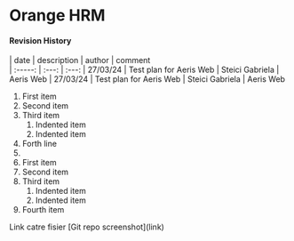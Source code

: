 # Orange HRM
#### Revision History
| date | description  | author   | comment   
| :-----: | :---: | :---: 
| 27/03/24 | Test plan for Aeris Web |   Steici Gabriela | Aeris Web
| 27/03/24 | Test plan for Aeris Web |   Steici Gabriela | Aeris Web

1. First item
2. Second item
3. Third item
    1. Indented item
    2. Indented item
4. Forth line
5. <ol>
  <li>First item</li>
  <li>Second item</li>
  <li>Third item
    <ol>
      <li>Indented item</li>
      <li>Indented item</li>
    </ol>
  </li>
  <li>Fourth item</li>
</ol>
Link catre fisier [Git repo screenshot](link)
